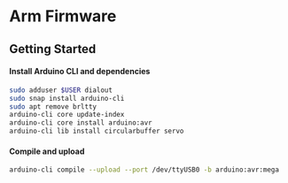 # Arm Firmware

## Getting Started

#### Install Arduino CLI and dependencies
```bash
sudo adduser $USER dialout
sudo snap install arduino-cli
sudo apt remove brltty
arduino-cli core update-index
arduino-cli core install arduino:avr
arduino-cli lib install circularbuffer servo
```

#### Compile and upload
```bash
arduino-cli compile --upload --port /dev/ttyUSB0 -b arduino:avr:mega
```

